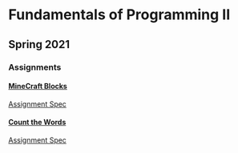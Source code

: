 # Fundamentals of Programming II

## Spring 2021

### Assignments

#### [MineCraft Blocks](./Assignment01/MinecraftBlock)

[Assignment Spec](./Assignment01/assignment.md)
#### [Count the Words](./Assignment02/CountWords)

[Assignment Spec](./Assignment01/assignment.md)